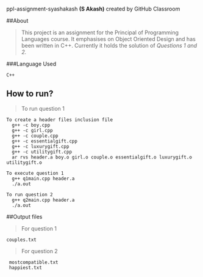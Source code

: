 ppl-assignment-syashakash **(S Akash)**  created by GitHub Classroom

##About

>This project is an assignment for the Principal of Programming Languages course. It emphasises on Object Oriented Design and has been written in C++. Currently it holds the solution of *Questions 1 and 2.*

###Language Used
```
C++
```

## How to run?
>To run question 1
```
To create a header files inclusion file
  g++ -c boy.cpp
  g++ -c girl.cpp
  g++ -c couple.cpp
  g++ -c essentialgift.cpp
  g++ -c luxurygift.cpp
  g++ -c utilitygift.cpp
  ar rvs header.a boy.o girl.o couple.o essentialgift.o luxurygift.o utilitygift.o
```
```
To execute question 1
  g++ q1main.cpp header.a
  ./a.out
```
```
To run question 2
  g++ q2main.cpp header.a
  ./a.out
 ```
 ##Output files
 >For question 1 
  ```
  couples.txt
  ```
 >For question 2
 ```
  mostcompatible.txt
  happiest.txt
```

